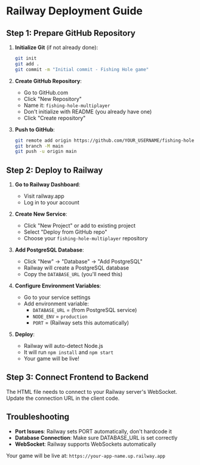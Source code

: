 # Railway Deployment Guide

## Step 1: Prepare GitHub Repository

1. **Initialize Git** (if not already done):
   ```bash
   git init
   git add .
   git commit -m "Initial commit - Fishing Hole game"
   ```

2. **Create GitHub Repository**:
   - Go to GitHub.com
   - Click "New Repository"
   - Name it: `fishing-hole-multiplayer`
   - Don't initialize with README (you already have one)
   - Click "Create repository"

3. **Push to GitHub**:
   ```bash
   git remote add origin https://github.com/YOUR_USERNAME/fishing-hole-multiplayer.git
   git branch -M main
   git push -u origin main
   ```

## Step 2: Deploy to Railway

1. **Go to Railway Dashboard**:
   - Visit railway.app
   - Log in to your account

2. **Create New Service**:
   - Click "New Project" or add to existing project
   - Select "Deploy from GitHub repo"
   - Choose your `fishing-hole-multiplayer` repository

3. **Add PostgreSQL Database**:
   - Click "New" → "Database" → "Add PostgreSQL"
   - Railway will create a PostgreSQL database
   - Copy the `DATABASE_URL` (you'll need this)

4. **Configure Environment Variables**:
   - Go to your service settings
   - Add environment variable:
     - `DATABASE_URL` = (from PostgreSQL service)
     - `NODE_ENV` = `production`
     - `PORT` = (Railway sets this automatically)

5. **Deploy**:
   - Railway will auto-detect Node.js
   - It will run `npm install` and `npm start`
   - Your game will be live!

## Step 3: Connect Frontend to Backend

The HTML file needs to connect to your Railway server's WebSocket. Update the connection URL in the client code.

## Troubleshooting

- **Port Issues**: Railway sets PORT automatically, don't hardcode it
- **Database Connection**: Make sure DATABASE_URL is set correctly
- **WebSocket**: Railway supports WebSockets automatically

Your game will be live at: `https://your-app-name.up.railway.app`

